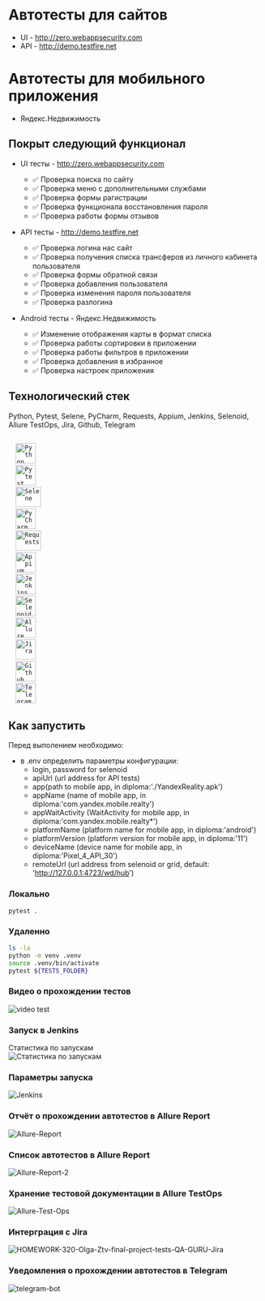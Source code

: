 # Автотесты для сайтов

* UI - http://zero.webappsecurity.com
* API - http://demo.testfire.net

# Автотесты для мобильного приложения

* Яндекс.Недвижимость

## Покрыт следующий функционал
* UI тесты - http://zero.webappsecurity.com
    * ✅ Проверка поиска по сайту
    * ✅ Проверка меню с дополнительными службами
    * ✅ Проверка формы рагистрации
    * ✅ Проверка функционала восстановления пароля
    * ✅ Проверка работы формы отзывов
    

* API тесты - http://demo.testfire.net
  * ✅ Проверка логина нас сайт
  * ✅ Проверка получения списка трансферов из личного кабинета пользователя
  * ✅ Проверка формы обратной связи
  * ✅ Проверка добавления пользователя
  * ✅ Проверка изменения пароля пользователя
  * ✅ Проверка разлогина 

* Android тесты - Яндекс.Недвижимость
  * ✅ Изменение отображения карты в формат списка
  * ✅ Проверка работы сортировки в приложении
  * ✅ Проверка работы фильтров в приложении
  * ✅ Проверка добавления в избранное
  * ✅ Проверка настроек приложения


## Технологический стек
Python, Pytest, Selene, PyCharm, Requests, Appium, Jenkins, Selenoid, Allure TestOps, Jira, Github, Telegram

<p  align="left">
<code>
  <img src="resources/python.png" width="40" height="40"  alt="Python"/>
  <img src="resources/pytest.png" width="40" height="40"  alt="Pytest"/>
  <img src="resources/selene.png" width="50" height="40"  alt="Selene"/>
  <img src="resources/pysharm.png" width="40" height="40"  alt="PyCharm"/>
  <img src="resources/request.png" width="50" height="40"  alt="Requests"/>
  <img src="resources/appium.png" width="40" height="40"  alt="Appium"/>
  <img src="resources/Jenkins.jpg" width="40" height="40"  alt="Jenkins"/>
  <img src="resources/selenoid.png" width="40" height="40"  alt="Selenoid"/>
  <img src="resources/allure.jpg" width="40" height="40"  alt="Allure TestOps"/>
  <img src="resources/Jira.png" width="40" height="40"  alt="Jira"/>
  <img src="resources/Github.png" width="40" height="40"  alt="Github"/>
  <img src="resources/telegram-logo.png" width="40" height="40"  alt="Telegram"/>
</code>
</p>

## Как запустить
Перед выполением необходимо:
* в .env определить параметры конфигурации:
    - login, password for selenoid
    - apiUrl (url address for API tests)
    - app(path to mobile app, in diploma:'./YandexReality.apk')
    - appName (name of mobile app, in diploma:'com.yandex.mobile.realty')
    - appWaitActivity (WaitActivity for mobile app, in diploma:'com.yandex.mobile.realty*')
    - platformName (platform name for mobile app, in diploma:'android')
    - platformVersion (platform version for mobile app, in diploma:'11')
    - deviceName (device name for mobile app, in diploma:'Pixel_4_API_30')
    - remoteUrl (url address from selenoid or grid, default: 'http://127.0.0.1:4723/wd/hub')


### Локально
```
pytest .
```

### Удаленно
```bash
ls -la
python -m venv .venv
source .venv/bin/activate
pytest ${TESTS_FOLDER}
```

### Видео о прохождении тестов
<img src="resources/ezgif-1-719f77e8aa.gif" alt="video test" border="0" />

### Запуск в Jenkins
Статистика по запускам <br >
<img src="resources/jenkins stat.png" alt="Статистика по запускам" border="0">

### Параметры запуска <br >
<img src="resources/jenkins_params.png" alt="Jenkins" border="0">

### Отчёт о прохождении автотестов в Allure Report
<img src="resources/allure2.png" alt="Allure-Report" border="0">

### Список автотестов в Allure Report
<img src="resources/allure_list.png" alt="Allure-Report-2" border="0">

### Хранение тестовой документации в Allure TestOps
<img src="https://i.ibb.co/pbj1zVw/Allure-Test-Ops.png" alt="Allure-Test-Ops" border="0">

### Интерграция с Jira
<img src="https://i.ibb.co/JQ69XYt/HOMEWORK-320-Olga-Ztv-final-project-tests-QA-GURU-Jira.png" alt="HOMEWORK-320-Olga-Ztv-final-project-tests-QA-GURU-Jira" border="0">

### Уведомления о прохождении автотестов в Telegram
<img src="resources/telegram1.png" alt="telegram-bot" border="0">

